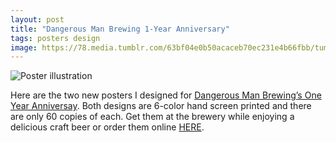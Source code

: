 ```yaml
---
layout: post
title: "Dangerous Man Brewing 1-Year Anniversary"
tags: posters design
image: https://78.media.tumblr.com/63bf04e0b50acaceb70ec231e4b66fbb/tumblr_n04r5zoGe41qbng02o1_500.jpg
---
```

![Poster illustration](https://78.media.tumblr.com/22daba493c01138e6f45bb6fb71e8b9e/tumblr_n04r5zoGe41qbng02o2_500.jpg)

Here are the two new posters I designed for [Dangerous Man Brewing’s One Year Anniversay](https://t.umblr.com/redirect?z=http%3A%2F%2Fstore.dangerousmanbrewing.com%2Fproduct%2Fdangerous-man-poster&t=NGQ1NzQ1ZTQ3ZmVkZmIwOTJjYmM1M2E1NWY5ZjgzYWFjZDQ2NDFjOSxLTGxzRm9jUQ%3D%3D&b=t%3AOfJVo-jCAgbaBkGFfFIN7Q&p=http%3A%2F%2Fwww.kylomoonguts.com%2Fpost%2F74866783420%2Fhere-are-the-two-new-posters-i-designed-for&m=1). Both designs are 6-color hand screen printed and there are only 60 copies of each. Get them at the brewery while enjoying a delicious craft beer or order them online [HERE](https://t.umblr.com/redirect?z=http%3A%2F%2Fstore.dangerousmanbrewing.com%2Fproduct%2Fdangerous-man-poster&t=NGQ1NzQ1ZTQ3ZmVkZmIwOTJjYmM1M2E1NWY5ZjgzYWFjZDQ2NDFjOSxLTGxzRm9jUQ%3D%3D&b=t%3AOfJVo-jCAgbaBkGFfFIN7Q&p=http%3A%2F%2Fwww.kylomoonguts.com%2Fpost%2F74866783420%2Fhere-are-the-two-new-posters-i-designed-for&m=1).